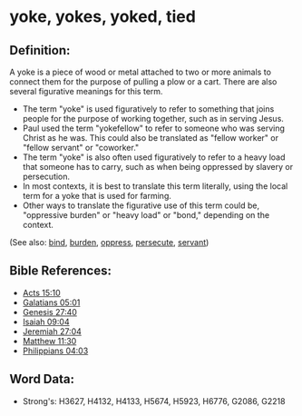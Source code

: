 # yoke, yokes, yoked, tied #

## Definition: ##

A yoke is a piece of wood or metal attached to two or more animals to connect them for the purpose of pulling a plow or a cart. There are also several figurative meanings for this term.

* The term "yoke" is used figuratively to refer to something that joins people for the purpose of working together, such as in serving Jesus.
* Paul used the term "yokefellow" to refer to someone who was serving Christ as he was. This could also be translated as "fellow worker" or "fellow servant" or "coworker."
* The term "yoke" is also often used figuratively to refer to a heavy load that someone has to carry, such as when being oppressed by slavery or persecution.
* In most contexts, it is best to translate this term literally, using the local term for a yoke that is used for farming.
* Other ways to translate the figurative use of this term could be, "oppressive burden" or "heavy load" or "bond," depending on the context.

(See also: [bind](../kt/bond.md), [burden](../other/burden.md), [oppress](../other/oppress.md), [persecute](../other/persecute.md), [servant](../other/servant.md))

## Bible References: ##

* [Acts 15:10](rc://en/tn/help/act/15/10)
* [Galatians 05:01](rc://en/tn/help/gal/05/01)
* [Genesis 27:40](rc://en/tn/help/gen/27/40)
* [Isaiah 09:04](rc://en/tn/help/isa/09/04)
* [Jeremiah 27:04](rc://en/tn/help/jer/27/04)
* [Matthew 11:30](rc://en/tn/help/mat/11/30)
* [Philippians 04:03](rc://en/tn/help/php/04/03)

## Word Data: ##

* Strong's: H3627, H4132, H4133, H5674, H5923, H6776, G2086, G2218
